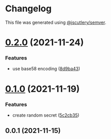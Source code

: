 # Changelog

This file was generated using [@jscutlery/semver](https://github.com/jscutlery/semver).

# [0.2.0](https://github.com/chronark/libs/compare/prefixed-id-0.1.0...prefixed-id-0.2.0) (2021-11-24)


### Features

* use base58 encoding ([8d9ba43](https://github.com/chronark/libs/commit/8d9ba43585fcf045a4bda32408d0d781599feb7f))



# [0.1.0](https://github.com/chronark/libs/compare/prefixed-id-0.0.1...prefixed-id-0.1.0) (2021-11-19)

### Features

- create random secret ([5c2cb35](https://github.com/chronark/libs/commit/5c2cb35974f5ff21e87f18ac816d2b291ce52c07))

## 0.0.1 (2021-11-15)
